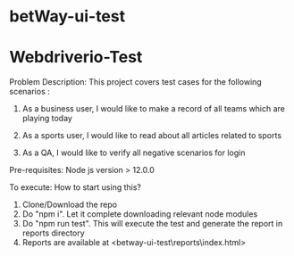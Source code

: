 # betWay-ui-test
# Webdriverio-Test
Problem Description:
This project covers test cases for the following scenarios :
1. As a business user, I would like to make a record of all teams which are playing today

2. As a sports user, I would like to read about all articles related to sports

3. As a QA, I would like to verify all negative scenarios for login
   
Pre-requisites:
Node js version > 12.0.0

To execute:
How to start using this?
1. Clone/Download the repo
2. Do "npm i". Let it complete downloading relevant node modules
3. Do "npm run test". This will execute the test and generate the report in reports directory
4. Reports are available at <betway-ui-test\reports\index.html>

